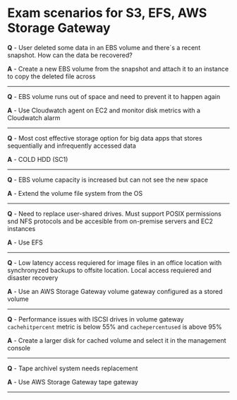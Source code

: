 # Exam scenarios for S3, EFS, AWS Storage Gateway

**Q** - User deleted some data in an EBS volume and there´s a recent snapshot. How can the data be recovered?

**A** - Create a new EBS volume from the snapshot and attach it to an instance to copy the deleted file across

---

**Q** - EBS volume runs out of space and need to prevent it to happen again

**A** - Use Cloudwatch agent on EC2 and monitor disk metrics with a Cloudwatch alarm

---

**Q** - Most cost effective storage option for big data apps that stores sequentially and infrequently accessed data

**A** - COLD HDD (SC1)

---

**Q** - EBS volume capacity is increased but can not see the new space

**A** - Extend the volume file system from the OS

---

**Q** - Need to replace user-shared drives. Must support POSIX permissions snd NFS protocols and be accesible from on-premise servers and EC2 instances

**A** - Use EFS

---

**Q** - Low latency access requiered for image files in an office location with synchronyzed backups to offsite location. Local access requiered and disaster recovery

**A** - Use an AWS Storage Gateway volume gateway configured as a stored volume

---

**Q** - Performance issues with ISCSI drives in volume gateway `cachehitpercent` metric is below 55% and `cachepercentused` is above 95%

**A** - Create a larger disk for cached volume and select it in the management console

---

**Q** - Tape archivel system needs replacement

**A** - Use AWS Storage Gateway tape gateway

---

